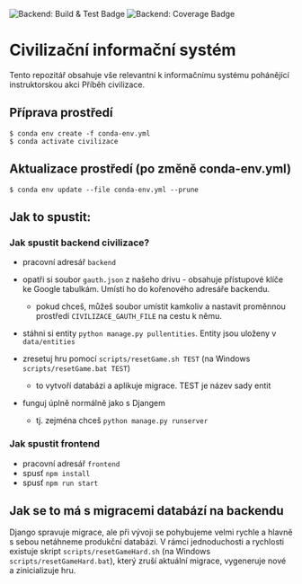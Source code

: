 ![Backend: Build & Test Badge](https://github.com/Ondraceq/civilizace3/actions/workflows/backend-build-test.yml/badge.svg)
![Backend: Coverage Badge](https://img.shields.io/badge/Backend:_Coverage-0-red.svg)

# Civilizační informační systém

Tento repozitář obsahuje vše relevantní k informačnímu systému pohánějící
instruktorskou akci Příběh civilizace.

## Příprava prostředí

```
$ conda env create -f conda-env.yml
$ conda activate civilizace
```

## Aktualizace prostředí (po změně conda-env.yml)

```
$ conda env update --file conda-env.yml --prune
```

## Jak to spustit:

### Jak spustit backend civilizace?

- pracovní adresář `backend`
- opatři si soubor `gauth.json` z našeho drivu - obsahuje přístupové klíče ke
  Google tabulkám. Umísti ho do kořenového adresáře backendu.
  - pokud chceš, můžeš soubor umístit kamkoliv a nastavit proměnnou prostředí
    `CIVILIZACE_GAUTH_FILE` na cestu k němu.
- stáhni si entity `python manage.py pullentities`. Entity jsou uloženy v
  `data/entities`
- zresetuj hru pomocí `scripts/resetGame.sh TEST` (na Windows `scripts/resetGame.bat TEST`)

  - to vytvoří databázi a aplikuje migrace. TEST je název sady entit

- funguj úplně normálně jako s Djangem
  - tj. zejména chceš `python manage.py runserver`

### Jak spustit frontend

- pracovní adresář `frontend`
- spusť `npm install`
- spusť `npm run start`

## Jak se to má s migracemi databází na backendu

Django spravuje migrace, ale při vývoji se pohybujeme velmi rychle a hlavně s
sebou netáhneme produkční databázi. V rámci jednoduchosti a rychlosti existuje
skript `scripts/resetGameHard.sh` (na Windows `scripts/resetGameHard.bat`),
který zruší aktuální migrace, vygeneruje nové a zinicializuje hru.
